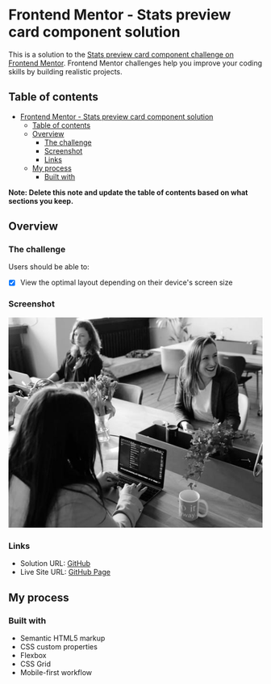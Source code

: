 # Frontend Mentor - Stats preview card component solution

This is a solution to the [Stats preview card component challenge on Frontend Mentor](https://www.frontendmentor.io/challenges/stats-preview-card-component-8JqbgoU62). Frontend Mentor challenges help you improve your coding skills by building realistic projects.

## Table of contents

- [Frontend Mentor - Stats preview card component solution](#frontend-mentor---stats-preview-card-component-solution)
  - [Table of contents](#table-of-contents)
  - [Overview](#overview)
    - [The challenge](#the-challenge)
    - [Screenshot](#screenshot)
    - [Links](#links)
  - [My process](#my-process)
    - [Built with](#built-with)

**Note: Delete this note and update the table of contents based on what sections you keep.**

## Overview

### The challenge

Users should be able to:

- [x] View the optimal layout depending on their device's screen size

### Screenshot

![](./images/image-header-desktop.jpg)

### Links

- Solution URL: [GitHub](https://github.com/GalvanSierra/frontend-mentor-challenges/tree/main/src/pages/stats-preview-card-component)
- Live Site URL: [GitHub Page](https://frontend-mentor-challenges-six-woad.vercel.app/stats-preview-card-component)

## My process

### Built with

- Semantic HTML5 markup
- CSS custom properties
- Flexbox
- CSS Grid
- Mobile-first workflow

